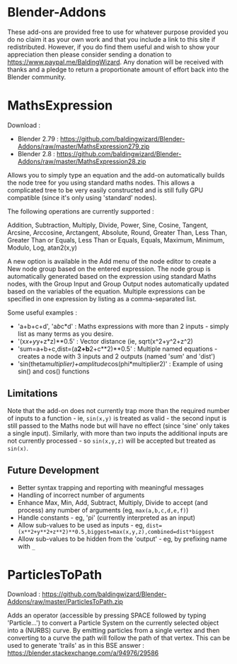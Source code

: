 # Blender-Addons

These add-ons are provided free to use for whatever purpose provided you do no claim it as your own work and that you include a link to this site if redistributed. However, if you do find them useful and wish to show your appreciation then please consider sending a donation to https://www.paypal.me/BaldingWizard. Any donation will be received with thanks and a pledge to return a proportionate amount of effort back into the Blender community.


MathsExpression
===============
Download :
* Blender 2.79 : https://github.com/baldingwizard/Blender-Addons/raw/master/MathsExpression279.zip
* Blender 2.8  : https://github.com/baldingwizard/Blender-Addons/raw/master/MathsExpression28.zip

Allows you to simply type an equation and the add-on automatically builds the node tree for you using standard maths nodes. This allows a complicated tree to be very easily constructed and is still fully GPU compatible (since it's only using 'standard' nodes).

The following operations are currently supported :

Addition, Subtraction, Multiply, Divide, Power, Sine, Cosine, Tangent, Arcsine, Arccosine, Arctangent, Absolute, Round, Greater Than, Less Than, Greater Than or Equals, Less Than or Equals, Equals, Maximum, Minimum, Modulo, Log, atan2(x,y)

A new option is available in the Add menu of the node editor to create a New node group based on the entered expression. The node group is automatically generated based on the expression using standard Maths nodes, with the Group Input and Group Output nodes automatically updated based on the variables of the equation. Multiple expressions can be specified in one expression by listing as a comma-separated list.

Some useful examples :

* 'a+b+c+d', 'a*b*c*d' : Maths expressions with more than 2 inputs - simply list as many terms as you desire.
* '(x*x+y*y+z*z)**0.5' : Vector distance (ie, sqrt(x^2+y^2+z^2)
* 'sum=a+b+c,dist=(a**2+b**2+c**2)**0.5' : Multiple named equations - creates a node with 3 inputs and 2 outputs (named 'sum' and 'dist')
* 'sin(theta*multiplier)+amplitude*cos(phi*multiplier2)' : Example of using sin() and cos() functions

Limitations
-----------
Note that the add-on does not currently trap more than the required number of inputs to a function - ie, `sin(x,y)` is treated as valid - the second input is still passed to the Maths node but will have no effect (since 'sine' only takes a single input). Similarly, with more than two inputs the additional inputs are not currently processed - so `sin(x,y,z)` will be accepted but treated as `sin(x)`.

Future Development
------------------
* Better syntax trapping and reporting with meaningful messages
* Handling of incorrect number of arguments
* Enhance Max, Min, Add, Subtract, Multiply, Divide to accept (and process) any number of arguments (eg, `max(a,b,c,d,e,f)`)
* Handle constants - eg, 'pi' (currently interpreted as an input)
* Allow sub-values to be used as inputs - eg, `dist=(x**2+y**2+z**2)**0.5,biggest=max(x,y,z),combined=dist*biggest`
* Allow sub-values to be hidden from the 'output' - eg, by prefixing name with `_`


ParticlesToPath
===============
Download : https://github.com/baldingwizard/Blender-Addons/raw/master/ParticlesToPath.zip

Adds an operator (accessible by pressing SPACE followed by typing 'Particle...') to convert a Particle System on the currently selected object into a (NURBS) curve. By emitting particles from a single vertex and then converting to a curve the path will follow the path of that vertex. This can be used to generate 'trails' as in this BSE answer : https://blender.stackexchange.com/a/94976/29586